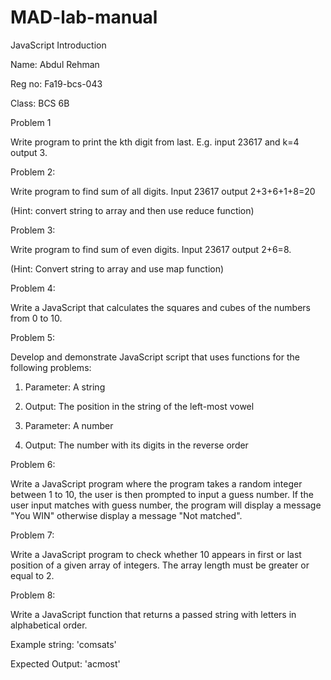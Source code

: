 # MAD-lab-manual

JavaScript Introduction

Name: Abdul Rehman

Reg no: Fa19-bcs-043

Class: BCS 6B

Problem 1

Write program to print the kth digit from last. E.g. input 23617 and k=4 output 3. 

Problem 2:

Write program to find sum of all digits. Input 23617 output 2+3+6+1+8=20

(Hint: convert string to array and then use reduce function)

Problem 3:

Write program to find sum of even digits. Input 23617 output 2+6=8.

(Hint: Convert string to array and use map function)

Problem 4:

Write a JavaScript that calculates the squares and cubes of the numbers from 0 to 10.

Problem 5:

Develop and demonstrate JavaScript script that uses functions for the following problems: 

1.	Parameter: A string
 
2.	Output: The position in the string of the left-most vowel 

3.	Parameter: A number  

4.	Output: The number with its digits in the reverse order

Problem 6:

Write a JavaScript program where the program takes a random integer between 1 to 10, the user is then prompted to input a guess number. If the user input matches with guess number, the program will display a message "You WIN" otherwise display a message "Not matched".

Problem 7:

Write a JavaScript program to check whether 10 appears in first or last position of a given array of integers. The array length must be greater or equal to 2.

Problem 8:

Write a JavaScript function that returns a passed string with letters in alphabetical order.

Example string: 'comsats'

Expected Output: 'acmost'

